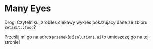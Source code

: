 # Many Eyes

Drogi Czytelniku, zrobiłeś ciekawy wykres pokazujacy dane ze zbioru `BetaBit::food`?

Prześlij mi go na adres `przemek`(at)`solutions.ai` to umieszczę go na tej stronie!
